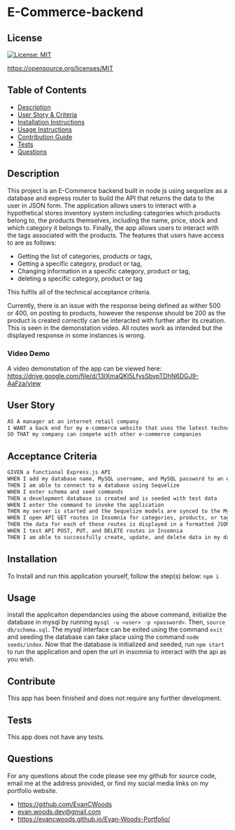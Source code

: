 # E-Commerce-backend

## License

[![License: MIT](https://img.shields.io/badge/License-MIT-yellow.svg)](https://opensource.org/licenses/MIT)

https://opensource.org/licenses/MIT



## Table of Contents
* [Description](#description) 
* [User Story & Criteria](#userstory)
* [Installation Instructions](#installation)
* [Usage Instructions](#usage)
* [Contribution Guide](#contribute)
* [Tests](#tests)
* [Questions](#questions)


## Description
This project is an E-Commerce backend built in node js using sequelize as a database and express router to build the API that returns the data to the user in JSON form. The application allows users to interact with a hypothetical stores inventory system including categories which products belong to, the products themselves, including the name, price, stock and which category it belongs to. Finally, the app allows users to interact with the tags associated with the products. The features that users have access to are as follows:

* Getting the list of categories, products or tags,
* Getting a specific category, product or tag,
* Changing information in a specific category, product or tag,
* deleting a specific category, product or tag

This fulfils all of the technical acceptance criteria.

Currently, there is an issue with the response being defined as wither 500 or 400, on posting to products, however the response should be 200 as the product is created correctly can be interacted with further after its creation. This is seen in the demonstation video. All routes work as intended but the displayed response in some instances is wrong.

### Video Demo
A video demonstation of the app can be viewed here: https://drive.google.com/file/d/13IXmaQKl5LfysSbvpTDhN6DGJ9-AaFza/view


## User Story

```md
AS A manager at an internet retail company
I WANT a back end for my e-commerce website that uses the latest technologies
SO THAT my company can compete with other e-commerce companies
```

## Acceptance Criteria

```md
GIVEN a functional Express.js API
WHEN I add my database name, MySQL username, and MySQL password to an environment variable file
THEN I am able to connect to a database using Sequelize
WHEN I enter schema and seed commands
THEN a development database is created and is seeded with test data
WHEN I enter the command to invoke the application
THEN my server is started and the Sequelize models are synced to the MySQL database
WHEN I open API GET routes in Insomnia for categories, products, or tags
THEN the data for each of these routes is displayed in a formatted JSON
WHEN I test API POST, PUT, and DELETE routes in Insomnia
THEN I am able to successfully create, update, and delete data in my database
```


## Installation
To Install and run this application yourself, follow the step(s) below:
 ```npm i```


## Usage
install the applicaiton dependancies using the above command, initialize the database in mysql by running `mysql -u <user> -p <password>`. Then, `source db/schema.sql`. The mysql interface can be exited using the command `exit` and seeding the database can take place using the command `node seeds/index`. Now that the database is initialized and seeded, run `npm start` to run the application and open the url in insomnia to interact with the api as you wish.


## Contribute
This app has been finished and does not require any further development.


## Tests
This app does not have any tests.


## Questions
For any questions about the code please see my github for source code, email me at the address provided, or find my social media links on my portfolio website. 
* https://github.com/EvanCWoods
* evan.woods.dev@gmail.com
* https://evancwoods.github.io/Evan-Woods-Portfolio/
